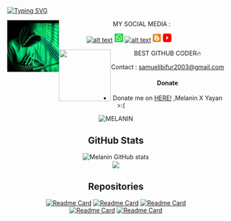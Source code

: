 [![Typing SVG](https://readme-typing-svg.herokuapp.com?color=D90000&lines=WELCOME+TO+MY+GITHUB+PROFILE)](https://git.io/typing-svg)



<img src="https://github.com/M3L4NIN-H4CK3R/MELANIN/blob/main/IMG_20220615_112256_180.jpg" width="120" height="120" align="left">
<center>


* MY SOCIAL MEDIA :

<a href="https://Instagram.com/iam_melanin_"><img src="https://disk.mediaindonesia.com/thumbs/1800x1200/news/2020/03/1e2c29c543e1c21f54846e7f3eae7c7e.jpg" alt="alt text" width="20" height="20"></a> 
<a href="https://wa.me/+2349060816396?text=Asalamualaikum+Melanin"><img src="https://github.com/Yayan-XD/Yayan-XD/blob/master/img/whatsapp.png" alt="alt text" width="20" height="20"></a>
<a href="https://www.facebook.com/Karma428"><img src="https://upload.wikimedia.org/wikipedia/commons/5/51/Facebook_f_logo_%282019%29.svg" alt="alt text" width="20" height="20"></a> <a href="https://squadcyberpeopleteam.blogspot.com/?m=1"><img src="https://github.com/Yayan-XD/Yayan-XD/blob/master/img/logo_blogspot_by_YayanXD.jpg" alt="alt text" width="20" height="20"></a> <a href=""><img src="https://github.com/Yayan-XD/Yayan-XD/blob/master/img/logo_yt_by_YayanXD.jpg" alt="alt text" width="20" height="20"></a> 
&nbsp;&nbsp;     &nbsp;&nbsp;    &nbsp;&nbsp;   &nbsp;&nbsp;   &nbsp;&nbsp;   

<img src="https://github.com/M3L4NIN-H4CK3R/MELANIN/blob/main/IMG_20220615_112256_180" width="120" height="120" align="left">
<center>


BEST GITHUB CODER🔥

Contact : samuelibifur2003@gmail.com

#### Donate

* Donate me on  <a href="https://wa.me/9060816396?text=Asalamualaikum+Karma">HERE!</a>
,Melanin X Yayan >:(

![ MELANIN ](https://github.com/M3L4NIN-H4CK3R/MELANIN/blob/main/79895188.png)
## GitHub Stats  

![Melanin GitHub stats](https://github-readme-stats.vercel.app/api?username=M3L4NIN-H4CK3R&show_icons=true&theme=chartreuse-dark)  
<a href="https://github.com/M3L4NIN-H4CK3R">
  <img align="center" src="https://github-readme-stats.anuraghazra1.vercel.app/api/top-langs/?username=M3L4NIN-H4CK3R&layout=compact&theme=radical" />
</a>

## Repositories  
[![Readme Card](https://github-readme-stats.vercel.app/api/pin/?username=M3L4NIN-H4CK3R&repo=CLONE&theme=chartreuse-dark)](https://github.com/M3L4NIN-H4CK3R/CLONE)
[![Readme Card](https://github-readme-stats.vercel.app/api/pin/?username=M3L4NIN-H4CK3R&repo=META&theme=chartreuse-dark)](https://github.com/M3L4NIN-H4CK3R/META)
[![Readme Card](https://github-readme-stats.vercel.app/api/pin/?username=M3L4NIN-H4CK3R&repo=TWITTER&theme=chartreuse-dark)](https://github.com/M3L4NIN-H4CK3R/TWITTER)  
[![Readme Card](https://github-readme-stats.vercel.app/api/pin/?username=M3L4NIN-H4CK3R&repo=CONVERT-TO-TOKEN&theme=chartreuse-dark)](https://github.com/M3L4NIN-H4CK3R/CONVERT-TO-TOKEN)
[![Readme Card](https://github-readme-stats.vercel.app/api/pin/?username=M3L4NIN-H4CK3R&repo=IG&theme=chartreuse-dark)](https://github.com/M3L4NIN-H4CK3R/IG)
